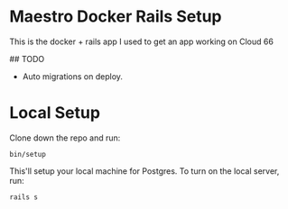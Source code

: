 # Maestro Docker Rails Setup

This is the docker + rails app I used to get an app working on Cloud 66

## TODO

 - Auto migrations on deploy.

# Local Setup

Clone down the repo and run:

    bin/setup

This'll setup your local machine for Postgres. To turn on the local server, run:

    rails s

 
